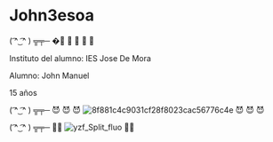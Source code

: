 # John3esoa
( ͡^ ͜  ͡^ ) ╦╤─ �👹 👹 👹 👹 👹

Instituto del alumno:
IES Jose De Mora

Alumno: John Manuel

15 años

( ͡^ ͜  ͡^ ) ╦╤─
😈 😈 😈
![8f881c4c9031cf28f8023cac56776c4e](https://user-images.githubusercontent.com/92089444/145384049-48a04e4b-06a5-4b10-991d-728282a71f40.jpg)
😈 😈 😈

( ͡^ ͜  ͡^ ) ╦╤─
:drooling_face::money_mouth_face:
![yzf_Split_fluo](https://user-images.githubusercontent.com/92089444/142408775-23278045-c4e2-416c-99cd-0f3a3fbb221c.jpg)
:drooling_face::money_mouth_face:
